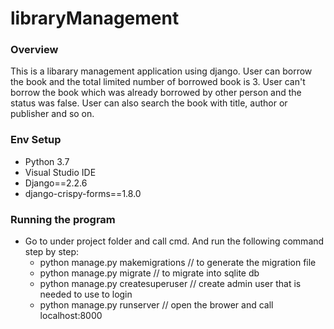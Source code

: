 # libraryManagement

### Overview ###
This is a libarary management application using django.
User can borrow the book and the total limited number of borrowed book is 3.
User can't borrow the book which was already borrowed by other person and the status was false.
User can also search the book with title, author or publisher and so on.

### Env Setup ###
* Python 3.7
* Visual Studio IDE
* Django==2.2.6
* django-crispy-forms==1.8.0

### Running the program ###
* Go to under project folder and call cmd. And run the following command step by step:
  * python manage.py makemigrations  // to generate the migration file
  * python manage.py migrate // to migrate into sqlite db
  * python manage.py createsuperuser // create admin user that is needed to use to login
  * python manage.py runserver // open the brower and call localhost:8000
